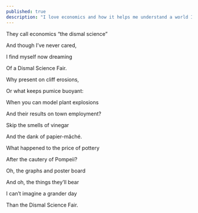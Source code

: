 ```yaml
---
published: true
description: "I love economics and how it helps me understand a world I'm not around to observe."
---
```


They call economics “the dismal science”

And though I’ve never cared, 

I find myself now dreaming 

Of a Dismal Science Fair. 

  

Why present on cliff erosions,  

Or what keeps pumice buoyant:

When you can model plant explosions

And their results on town employment?

  

Skip the smells of vinegar

And the dank of papier-mâché. 

What happened to the price of pottery 

After the cautery of Pompeii?

  

Oh, the graphs and poster board 

And oh, the things they’ll bear

I can’t imagine a grander day

Than the Dismal Science Fair.
